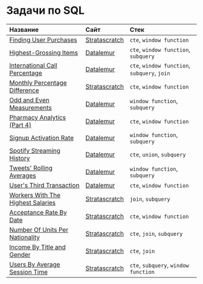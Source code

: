 # Задачи по SQL

|Название|Сайт|Стек|
|:--|:--|:--|
|[Finding User Purchases](https://github.com/dkolesov95/sql_exercises/blob/main/stratascratch/finding_user_purchases.sql)|[Stratascratch](https://www.stratascratch.com/)|`cte`, `window function`|
|[Highest-Grossing Items](https://github.com/dkolesov95/sql_exercises/blob/main/datalemur/highest_grossing_items.sql)|[Datalemur](https://datalemur.com/?referralCode=appyE5ck)|`cte`, `window function`, `subquery`|
|[International Call Percentage](https://github.com/dkolesov95/sql_exercises/blob/main/datalemur/international_call_percentage.sql)|[Datalemur](https://datalemur.com/?referralCode=appyE5ck)|`cte`, `window function`, `subquery`, `join`|
|[Monthly Percentage Difference](https://github.com/dkolesov95/sql_exercises/blob/main/stratascratch/monthly_percentage_difference.sql)|[Stratascratch](https://www.stratascratch.com/)|`cte`, `window function`|
|[Odd and Even Measurements](https://github.com/dkolesov95/sql_exercises/blob/main/datalemur/odd_and_even_measurements.sql)|[Datalemur](https://datalemur.com/?referralCode=appyE5ck)|`window function`, `subquery`|
|[Pharmacy Analytics (Part 4)](https://github.com/dkolesov95/sql_exercises/blob/main/datalemur/pharmacy_analytics.sql)|[Datalemur](https://datalemur.com/?referralCode=appyE5ck)|`cte`, `window function`|
|[Signup Activation Rate](https://github.com/dkolesov95/sql_exercises/blob/main/datalemur/signup_activation_rate.sql)|[Datalemur](https://datalemur.com/?referralCode=appyE5ck)|`window function`, `subquery`|
|[Spotify Streaming History](https://github.com/dkolesov95/sql_exercises/blob/main/datalemur/spotify_streaming_history.sql)|[Datalemur](https://datalemur.com/?referralCode=appyE5ck)|`cte`, `union`, `subquery`|
|[Tweets' Rolling Averages](https://github.com/dkolesov95/sql_exercises/blob/main/datalemur/tweets_rolling_averages.sql)|[Datalemur](https://datalemur.com/?referralCode=appyE5ck)|`window function`, `subquery`|
|[User's Third Transaction ](https://github.com/dkolesov95/sql_exercises/blob/main/datalemur/users_third_transaction.sql)|[Datalemur](https://datalemur.com/?referralCode=appyE5ck)|`cte`, `window function`|
|[Workers With The Highest Salaries](https://github.com/dkolesov95/sql_exercises/blob/main/stratascratch/workers_with_the_highest_salaries.sql)|[Stratascratch](https://www.stratascratch.com/)|`join`, `subquery`|
|[Acceptance Rate By Date](https://github.com/dkolesov95/sql_exercises/blob/main/stratascratch/acceptance_rate_by_date.sql)|[Stratascratch](https://www.stratascratch.com/)|`cte`, `window function`|
|[Number Of Units Per Nationality](https://github.com/dkolesov95/sql_exercises/blob/main/stratascratch/number_of_units_per_nationality.sql)|[Stratascratch](https://www.stratascratch.com/)|`cte`, `join`, `subquery`|
|[Income By Title and Gender](https://github.com/dkolesov95/sql_exercises/blob/main/stratascratch/income_by_title_and_gender.sql)|[Stratascratch](https://www.stratascratch.com/)|`cte`, `join`|
|[Users By Average Session Time](https://github.com/dkolesov95/sql_exercises/blob/main/stratascratch/users_by_average_session_time.sql)|[Stratascratch](https://www.stratascratch.com/)|`cte`, `subquery`, `window function`|